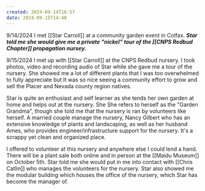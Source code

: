 ```yaml
---
created: 2024-09-14T16:57
date: 2024-09-15T14:48
---
```

9/14/2024 I met [[Star Carroll]] at a community garden event in Colfax. ***Star told me she would give me a private "nickel" tour of the [[CNPS Redbud Chapter]] propagation nursey.***

9/15/2024 I met up with [[Star Carroll]] at the CNPS Redbud nursery. I took photos, video and recording audio of Star while she gave me a tour of the nursery. She showed me a lot of different plants that I was too overwhelmed to fully appreciate but It was so nice seeing a community effort to grow and sell the Placer and Nevada county region natives. 

Star is quite an enthusiast and self learner as she tends her own garden at home and helps out at the nursery. She  She refers to herself as the "Garden Grandma", though she told me that the nursery is ran by volunteers like herself. A married couple manage the nursery, Nancy Gilbert who has an extensive knowledge of plants and landscaping, as well as her husband Ames, who provides engineer/infrastructure support for the nursery. It's a scrappy yet clean and organized place.

I offered to volunteer at this nursery and anywhere else I could lend a hand. There will be a plant sale both online and in person at the [[Maidu Museum]] on October 5th. Star told me she would put in me into contact with [[Chris Catlin]] who manages the volunteers for the nursery. Star also showed me the modular building which houses the office of the nursery, which Star has become the manager of. 